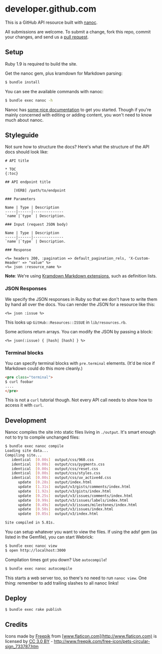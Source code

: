 # developer.github.com

This is a GitHub API resource built with [nanoc][nanoc].

All submissions are welcome. To submit a change, fork this repo, commit your changes, and send us a [pull request](http://help.github.com/send-pull-requests/).

## Setup

Ruby 1.9 is required to build the site.

Get the nanoc gem, plus kramdown for Markdown parsing:

```sh
$ bundle install
```

You can see the available commands with nanoc:

```sh
$ bundle exec nanoc -h
```

Nanoc has [some nice documentation](http://nanoc.ws/docs/tutorial/) to get you started.  Though if you're mainly concerned with editing or adding content, you won't need to know much about nanoc.

[nanoc]: http://nanoc.ws/

## Styleguide

Not sure how to structure the docs?  Here's what the structure of the
API docs should look like:

    # API title

    * TOC
    {:toc}

    ## API endpoint title

        [VERB] /path/to/endpoint

    ### Parameters

    Name | Type | Description
    -----|------|--------------
    `name`|`type` | Description.

    ### Input (request JSON body)

    Name | Type | Description
    -----|------|--------------
    `name`|`type` | Description.

    ### Response

    <%= headers 200, :pagination => default_pagination_rels, 'X-Custom-Header' => "value" %>
    <%= json :resource_name %>

**Note**: We're using [Kramdown Markdown extensions](http://kramdown.gettalong.org/syntax.html), such as definition lists.

### JSON Responses

We specify the JSON responses in Ruby so that we don't have to write
them by hand all over the docs.  You can render the JSON for a resource
like this:

```erb
<%= json :issue %>
```

This looks up `GitHub::Resources::ISSUE` in `lib/resources.rb`.

Some actions return arrays.  You can modify the JSON by passing a block:

```erb
<%= json(:issue) { |hash| [hash] } %>
```

### Terminal blocks

You can specify terminal blocks with `pre.terminal` elements.  (It'd be nice if
Markdown could do this more cleanly.)

```html
<pre class="terminal">
$ curl foobar
....
</pre>
```

This is not a `curl` tutorial though. Not every API call needs
to show how to access it with `curl`.

## Development

Nanoc compiles the site into static files living in `./output`.  It's
smart enough not to try to compile unchanged files:

```sh
$ bundle exec nanoc compile
Loading site data...
Compiling site...
   identical  [0.00s]  output/css/960.css
   identical  [0.00s]  output/css/pygments.css
   identical  [0.00s]  output/css/reset.css
   identical  [0.00s]  output/css/styles.css
   identical  [0.00s]  output/css/uv_active4d.css
      update  [0.28s]  output/index.html
      update  [1.31s]  output/v3/gists/comments/index.html
      update  [1.92s]  output/v3/gists/index.html
      update  [0.25s]  output/v3/issues/comments/index.html
      update  [0.99s]  output/v3/issues/labels/index.html
      update  [0.49s]  output/v3/issues/milestones/index.html
      update  [0.50s]  output/v3/issues/index.html
      update  [0.05s]  output/v3/index.html

Site compiled in 5.81s.
```

You can setup whatever you want to view the files. If using the adsf
gem (as listed in the Gemfile), you can start Webrick:

```sh
$ bundle exec nanoc view
$ open http://localhost:3000
```

Compilation times got you down?  Use `autocompile`!

```sh
$ bundle exec nanoc autocompile
```

This starts a web server too, so there's no need to run `nanoc view`.
One thing: remember to add trailing slashes to all nanoc links!

## Deploy

```sh
$ bundle exec rake publish
```

## Credits

Icons made by [Freepik](http://www.freepik.com) from [www.flaticon.com](http://www.flaticon.com) is licensed by [CC 3.0 BY](http://creativecommons.org/licenses/by/3.0/) - http://www.freepik.com/free-icon/pets-circular-sign_733787.htm

